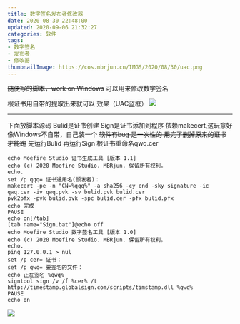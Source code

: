 ```yaml
---
title: 数字签名发布者修改器
date: 2020-08-30 22:48:00
updated: 2020-09-06 21:32:27
categories: 软件
tags:
- 数字签名
- 发布者
- 修改器
thumbnailImage: https://cos.mbrjun.cn/IMGS/2020/08/30/uac.png
---
```

~~随便写的脚本，work on Windows~~
可以用来修改数字签名
<!-- more -->
根证书用自带的提取出来就可以
效果（UAC蓝框）
![  ][1]

----------
下面放脚本源码
Bulid是证书创建
Sign是证书添加到程序
依赖makecert,这玩意好像Windows不自带，自己装一个
~~软件有bug 是一次性的 用完了删掉原来的证书才能跑~~
先运行Bulid 再运行Sign 根证书重命名qwq.cer


```
echo Moefire Studio 证书生成工具 [版本 1.1]
echo (c) 2020 Moefire Studio. MBRjun. 保留所有权利。
echo.
set /p qqq= 证书通用名(颁发者)：
makecert -pe -n "CN=%qqq%" -a sha256 -cy end -sky signature -ic qwq.cer -iv qwq.pvk -sv bulid.pvk bulid.cer
pvk2pfx -pvk bulid.pvk -spc bulid.cer -pfx bulid.pfx
echo 完成
PAUSE
echo on[/tab]
[tab name="Sign.bat"]@echo off
echo Moefire Studio 数字签名工具 [版本 1.0]
echo (c) 2020 Moefire Studio. MBRjun. 保留所有权利。
echo.
ping 127.0.0.1 > nul
set /p cer= 证书：
set /p qwq= 要签名的文件：
echo 正在签名 %qwq%
signtool sign /v /f %cer% /t http://timestamp.globalsign.com/scripts/timstamp.dll %qwq%
PAUSE
echo on
```


![  ][2]



  [1]: https://cos.mbrjun.cn/IMGS/2020/08/30/uac.png
  [2]: https://cos.mbrjun.cn/IMGS/2020/08/30/ms2.png